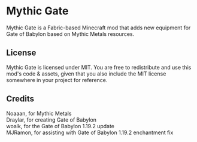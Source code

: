 # Mythic Gate

Mythic Gate is a Fabric-based Minecraft mod that adds new equipment for Gate of Babylon based on Mythic Metals resources.

## License

Mythic Gate is licensed under MIT. You are free to redistribute and use this mod's code & assets, given that you also include the MIT license somewhere in your project for reference.

## Credits

Noaaan, for Mythic Metals  
Draylar, for creating Gate of Babylon  
woalk, for the Gate of Babylon 1.19.2 update  
MJRamon, for assisting with Gate of Babylon 1.19.2 enchantment fix
